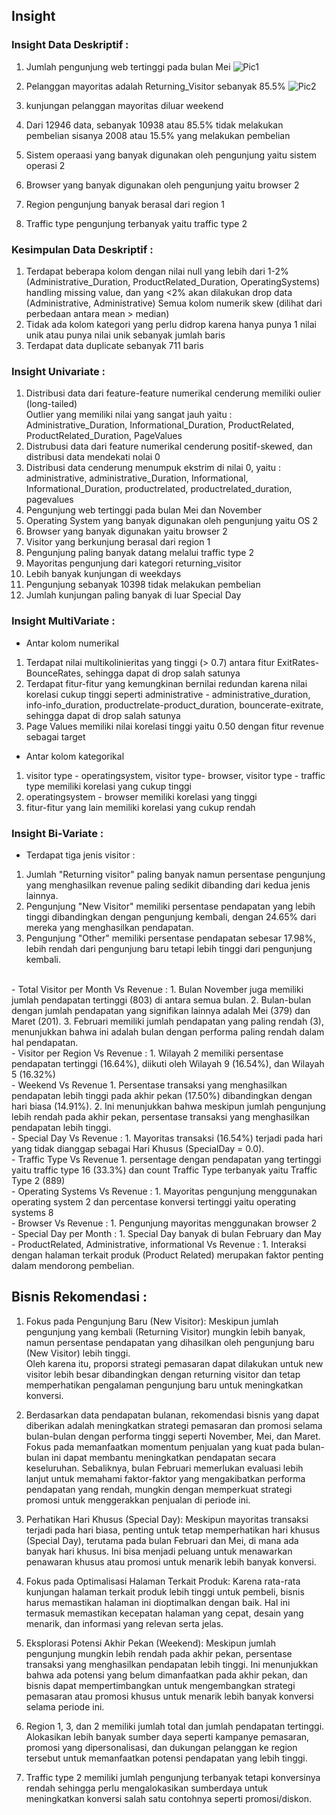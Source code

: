 ## Insight

### Insight Data Deskriptif : 

1. Jumlah pengunjung web tertinggi pada bulan Mei
![Pic1](https://github.com/rialdiharry/finprorakamin/assets/172503212/2ad11137-38df-45a7-ab76-ea02bc834f42)

2. Pelanggan mayoritas adalah Returning_Visitor sebanyak 85.5%
![Pic2](https://github.com/rialdiharry/finprorakamin/assets/172503212/8715df5a-732a-4e6c-9493-654daa371fb3)

3. kunjungan pelanggan mayoritas diluar weekend 
4. Dari 12946 data, sebanyak 10938 atau 85.5% tidak melakukan pembelian sisanya 2008 atau 15.5% yang melakukan pembelian  
5. Sistem operaasi yang banyak digunakan oleh pengunjung yaitu sistem operasi 2
6. Browser yang banyak digunakan oleh pengunjung yaitu browser 2
7. Region pengunjung banyak berasal dari region 1
8. Traffic type pengunjung terbanyak yaitu traffic type 2

### Kesimpulan Data Deskriptif :

1. Terdapat beberapa kolom dengan nilai null yang lebih dari 1-2% (Administrative_Duration, ProductRelated_Duration, OperatingSystems) handling missing value, dan yang <2% akan dilakukan drop data (Administrative, Administrative)
Semua kolom numerik skew (dilihat dari perbedaan antara mean > median)
2. Tidak ada kolom kategori yang perlu didrop karena hanya punya 1 nilai unik atau punya nilai unik sebanyak jumlah baris
3. Terdapat data duplicate sebanyak 711 baris

### Insight Univariate :

1. Distribusi data dari feature-feature numerikal cenderung memiliki oulier (long-tailed) <br>
Outlier yang memiliki nilai yang sangat jauh yaitu : Administrative_Duration, Informational_Duration, ProductRelated, ProductRelated_Duration, PageValues
2. Distrubusi data dari feature numerikal cenderung positif-skewed, dan distribusi data mendekati nolai 0
3. Distribusi data cenderung menumpuk ekstrim di nilai 0, yaitu : administrative, administrative_Duration, Informational, Informational_Duration, productrelated, productrelated_duration, pagevalues
4. Pengunjung web tertinggi pada bulan Mei dan November
5. Operating System yang banyak digunakan oleh pengunjung yaitu OS 2
6. Browser yang banyak digunakan yaitu browser 2
7. Visitor yang berkunjung berasal dari region 1
8. Pengunjung paling banyak datang melalui traffic type 2
9. Mayoritas pengunjung dari kategori returning_visitor
10. Lebih banyak kunjungan di weekdays
11. Pengunjung sebanyak 10398 tidak melakukan pembelian
12. Jumlah kunjungan paling banyak di luar Special Day

### Insight MultiVariate :
- Antar kolom numerikal
1. Terdapat nilai multikolinieritas yang tinggi (> 0.7) antara fitur ExitRates-BounceRates, sehingga dapat di drop salah satunya
2. Terdapat fitur-fitur yang kemungkinan bernilai redundan karena nilai korelasi cukup tinggi seperti administrative - administrative_duration, info-info_duration, productrelate-product_duration, bouncerate-exitrate, sehingga dapat di drop salah satunya
3. Page Values memiliki nilai korelasi tinggi yaitu 0.50 dengan fitur revenue sebagai target

- Antar kolom kategorikal
1. visitor type - operatingsystem, visitor type- browser, visitor type - traffic type memiliki korelasi yang cukup tinggi
2. operatingsystem - browser memiliki korelasi yang tinggi
3. fitur-fitur yang lain memiliki korelasi yang cukup rendah

### Insight Bi-Variate :
- Terdapat tiga jenis visitor :
1. Jumlah "Returning visitor" paling banyak namun persentase pengunjung yang menghasilkan revenue paling sedikit dibanding dari kedua jenis lainnya.
2. Pengunjung "New Visitor" memiliki persentase pendapatan yang lebih tinggi dibandingkan dengan pengunjung kembali, dengan 24.65% dari mereka yang menghasilkan pendapatan.
3. Pengunjung "Other" memiliki persentase pendapatan sebesar 17.98%, lebih rendah dari pengunjung baru tetapi lebih tinggi dari pengunjung kembali.
<br>
- Total Visitor per Month Vs Revenue :
1. Bulan November juga memiliki jumlah pendapatan tertinggi (803) di antara semua bulan.
2. Bulan-bulan dengan jumlah pendapatan yang signifikan lainnya adalah Mei (379) dan Maret (201).
3. Februari memiliki jumlah pendapatan yang paling rendah (3), menunjukkan bahwa ini adalah bulan dengan performa paling rendah dalam hal pendapatan.
<br>
- Visitor per Region Vs Revenue :
1. Wilayah 2 memiliki persentase pendapatan tertinggi (16.64%), diikuti oleh Wilayah 9 (16.54%), dan Wilayah 5 (16.32%)
<br>
- Weekend Vs Revenue
1. Persentase transaksi yang menghasilkan pendapatan lebih tinggi pada akhir pekan (17.50%) dibandingkan dengan hari biasa (14.91%).
2. Ini menunjukkan bahwa meskipun jumlah pengunjung lebih rendah pada akhir pekan, persentase transaksi yang menghasilkan pendapatan lebih tinggi.
<br>
- Special Day Vs Revenue :
1. Mayoritas transaksi (16.54%) terjadi pada hari yang tidak dianggap sebagai Hari Khusus (SpecialDay = 0.0).
<br>
- Traffic Type Vs Revenue 
1. persentage dengan pendapatan yang tertinggi yaitu traffic type 16 (33.3%) dan count Traffic Type terbanyak yaitu Traffic Type 2 (889)
<br>
- Operating Systems Vs Revenue :
1. Mayoritas pengunjung menggunakan operating system 2 dan percentase konversi tertinggi yaitu operating systems 8
<br>
- Browser Vs Revenue : 
1. Pengunjung mayoritas menggunakan browser 2 
<br>
- Special Day per Month :
1. Special Day banyak di bulan February dan May
<br>
- ProductRelated, Administrative, informational Vs Revenue :
1. Interaksi dengan halaman terkait produk (Product Related) merupakan faktor penting dalam mendorong pembelian.

## Bisnis Rekomendasi : 
1. Fokus pada Pengunjung Baru (New Visitor): Meskipun jumlah pengunjung yang kembali (Returning Visitor) mungkin lebih banyak,<br> 
namun persentase pendapatan yang dihasilkan oleh pengunjung baru (New Visitor) lebih tinggi. <br>
Oleh karena itu, proporsi strategi pemasaran dapat dilakukan untuk new visitor lebih besar dibandingkan dengan returning visitor dan tetap memperhatikan pengalaman pengunjung baru untuk meningkatkan konversi.

2. Berdasarkan data pendapatan bulanan, rekomendasi bisnis yang dapat diberikan adalah meningkatkan strategi pemasaran dan promosi selama bulan-bulan dengan performa tinggi seperti November, Mei, dan Maret. Fokus pada memanfaatkan momentum penjualan yang kuat pada bulan-bulan ini dapat membantu meningkatkan pendapatan secara keseluruhan. Sebaliknya, bulan Februari memerlukan evaluasi lebih lanjut untuk memahami faktor-faktor yang mengakibatkan performa pendapatan yang rendah, mungkin dengan memperkuat strategi promosi untuk menggerakkan penjualan di periode ini. 

3. Perhatikan Hari Khusus (Special Day): Meskipun mayoritas transaksi terjadi pada hari biasa, penting untuk tetap memperhatikan hari khusus (Special Day), terutama pada bulan Februari dan Mei, di mana ada banyak hari khusus. Ini bisa menjadi peluang untuk menawarkan penawaran khusus atau promosi untuk menarik lebih banyak konversi.

4. Fokus pada Optimalisasi Halaman Terkait Produk: Karena rata-rata kunjungan halaman terkait produk lebih tinggi untuk pembeli, bisnis harus memastikan halaman ini dioptimalkan dengan baik. Hal ini termasuk memastikan kecepatan halaman yang cepat, desain yang menarik, dan informasi yang relevan serta jelas.

5. Eksplorasi Potensi Akhir Pekan (Weekend): Meskipun jumlah pengunjung mungkin lebih rendah pada akhir pekan, persentase transaksi yang menghasilkan pendapatan lebih tinggi. Ini menunjukkan bahwa ada potensi yang belum dimanfaatkan pada akhir pekan, dan bisnis dapat mempertimbangkan untuk mengembangkan strategi pemasaran atau promosi khusus untuk menarik lebih banyak konversi selama periode ini.

6. Region 1, 3, dan 2 memiliki jumlah total dan jumlah pendapatan tertinggi. Alokasikan lebih banyak sumber daya seperti kampanye pemasaran, promosi yang dipersonalisasi, dan dukungan pelanggan ke region tersebut untuk memanfaatkan potensi pendapatan yang lebih tinggi.

7. Traffic type 2 memiliki jumlah pengunjung terbanyak tetapi konversinya rendah sehingga perlu mengalokasikan sumberdaya untuk meningkatkan konversi salah satu contohnya seperti promosi/diskon.
